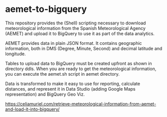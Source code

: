 # aemet-to-bigquery

This repository provides the (Shell) scripting necessary to download meteorological information from the Spanish Meteorological Agency (AEMET) and upload it to BigQuery to use it as part of the data analytics.

AEMET provides data in plain JSON format. It contains geographic information, both in DMS (Degree, Minute, Second) and decimal latitude and longitude.

Tables to upload data to BigQuery must be created upfront as shown in directory ddls. When you are ready to get the meteorological information, you can execute the aemet.sh script in aemet directory.

Data is transformed to make it easy to use for reporting, calculate distances, and represent it in Data Studio (adding Google Maps representation) and BigQuery Geo Viz.


https://celiamuriel.com/retrieve-meteorological-information-from-aemet-and-load-it-into-bigquery/
